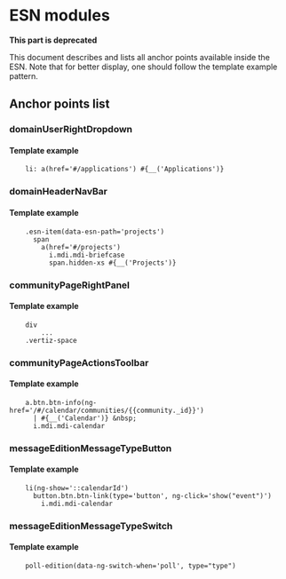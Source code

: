 # ESN modules

**This part is deprecated**

This document describes and lists all anchor points available inside the ESN. Note that for better display, one should
follow the template example pattern.

## Anchor points list

### domainUserRightDropdown

#### Template example

        li: a(href='#/applications') #{__('Applications')}

### domainHeaderNavBar

#### Template example

        .esn-item(data-esn-path='projects')
          span
            a(href='#/projects')
              i.mdi.mdi-briefcase
              span.hidden-xs #{__('Projects')}

### communityPageRightPanel

#### Template example

        div
            ...
        .vertiz-space

### communityPageActionsToolbar

#### Template example

        a.btn.btn-info(ng-href='/#/calendar/communities/{{community._id}}')
          | #{__('Calendar')} &nbsp;
          i.mdi.mdi-calendar

### messageEditionMessageTypeButton

#### Template example

        li(ng-show='::calendarId')
          button.btn.btn-link(type='button', ng-click='show("event")')
            i.mdi.mdi-calendar

### messageEditionMessageTypeSwitch

#### Template example

        poll-edition(data-ng-switch-when='poll', type="type")
